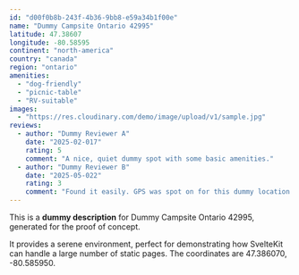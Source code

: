 ```yaml
---
id: "d00f0b8b-243f-4b36-9bb8-e59a34b1f00e"
name: "Dummy Campsite Ontario 42995"
latitude: 47.38607
longitude: -80.58595
continent: "north-america"
country: "canada"
region: "ontario"
amenities:
  - "dog-friendly"
  - "picnic-table"
  - "RV-suitable"
images:
  - "https://res.cloudinary.com/demo/image/upload/v1/sample.jpg"
reviews:
  - author: "Dummy Reviewer A"
    date: "2025-02-017"
    rating: 5
    comment: "A nice, quiet dummy spot with some basic amenities."
  - author: "Dummy Reviewer B"
    date: "2025-05-022"
    rating: 3
    comment: "Found it easily. GPS was spot on for this dummy location."
---
```


This is a **dummy description** for Dummy Campsite Ontario 42995, generated for the proof of concept.

It provides a serene environment, perfect for demonstrating how SvelteKit can handle a large number of static pages. The coordinates are 47.386070, -80.585950.
